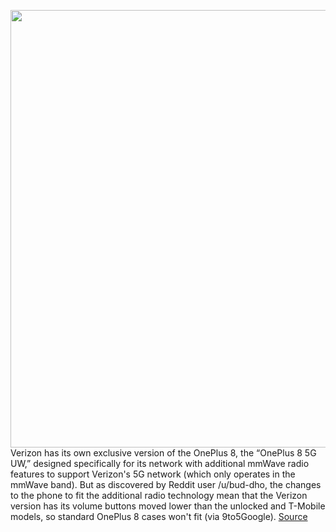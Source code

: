 <img src='https://cdn.vox-cdn.com/uploads/chorus_asset/file/11490453/a-01.0.png' width='700px' /><br/>
Verizon has its own exclusive version of the OnePlus 8, the “OnePlus 8 5G UW,” designed specifically for its network with additional mmWave radio features to support Verizon's 5G network (which only operates in the mmWave band). But as discovered by Reddit user /u/bud-dho, the changes to the phone to fit the additional radio technology mean that the Verizon version has its volume buttons moved lower than the unlocked and T-Mobile models, so standard OnePlus 8 cases won't fit (via 9to5Google).
<a href='https://www.theverge.com/circuitbreaker/2020/5/4/21247013/verizon-oneplus-8-5g-uw-cases-exclusive-mmwave-antenna-volume-buttons'> Source <a/>